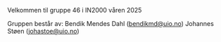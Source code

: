 Velkommen til gruppe 46 i IN2000 våren 2025

Gruppen består av:
Bendik Mendes Dahl (bendikmd@uio.no)
Johannes Støen (johastoe@uio.no)